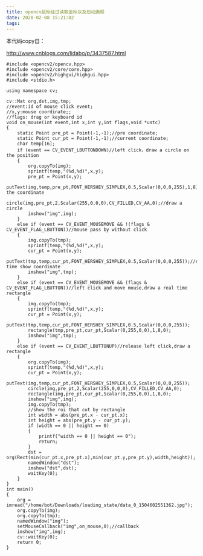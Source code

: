```yaml
---
title: opencv鼠标经过读取坐标以及划动画框
date: 2020-02-08 15:21:02
tags:
---
```

本代码copy自：

http://www.cnblogs.com/lidabo/p/3437587.html  

    
    
    #include <opencv2/opencv.hpp>
    #include <opencv2/core/core.hpp>  
    #include <opencv2/highgui/highgui.hpp>  
    #include <stdio.h>  
      
    using namespace cv;  
      
    cv::Mat org,dst,img,tmp;  
    //event:id of mouse click event;
    //x,y:mouse coordinate;;
    //flags: drag or keyboard id  
    void on_mouse(int event,int x,int y,int flags,void *ustc)
    {  
        static Point pre_pt = Point(-1,-1);//pre coordinate;  
        static Point cur_pt = Point(-1,-1);//current coordinate;  
        char temp[16];  
        if (event == CV_EVENT_LBUTTONDOWN)//left click，draw a circle on the position  
        {  
            org.copyTo(img);
            sprintf(temp,"(%d,%d)",x,y);  
            pre_pt = Point(x,y);  
            putText(img,temp,pre_pt,FONT_HERSHEY_SIMPLEX,0.5,Scalar(0,0,0,255),1,8);//show the coordinate  
            circle(img,pre_pt,2,Scalar(255,0,0,0),CV_FILLED,CV_AA,0);//draw a circle  
            imshow("img",img);  
        }  
        else if (event == CV_EVENT_MOUSEMOVE && !(flags & CV_EVENT_FLAG_LBUTTON))//mouse pass by without click  
        {  
            img.copyTo(tmp);  
            sprintf(temp,"(%d,%d)",x,y);  
            cur_pt = Point(x,y);  
            putText(tmp,temp,cur_pt,FONT_HERSHEY_SIMPLEX,0.5,Scalar(0,0,0,255));//real time show coordinate  
            imshow("img",tmp);  
        }  
        else if (event == CV_EVENT_MOUSEMOVE && (flags & CV_EVENT_FLAG_LBUTTON))//left click and move mouse,draw a real time rectangle  
        {  
            img.copyTo(tmp);  
            sprintf(temp,"(%d,%d)",x,y);  
            cur_pt = Point(x,y);  
            putText(tmp,temp,cur_pt,FONT_HERSHEY_SIMPLEX,0.5,Scalar(0,0,0,255));  
            rectangle(tmp,pre_pt,cur_pt,Scalar(0,255,0,0),1,8,0);  
            imshow("img",tmp);  
        }  
        else if (event == CV_EVENT_LBUTTONUP)//release left click,draw a rectangle  
        {  
            org.copyTo(img);  
            sprintf(temp,"(%d,%d)",x,y);  
            cur_pt = Point(x,y);  
            putText(img,temp,cur_pt,FONT_HERSHEY_SIMPLEX,0.5,Scalar(0,0,0,255));  
            circle(img,pre_pt,2,Scalar(255,0,0,0),CV_FILLED,CV_AA,0);  
            rectangle(img,pre_pt,cur_pt,Scalar(0,255,0,0),1,8,0);
            imshow("img",img);  
            img.copyTo(tmp);  
            //show the roi that cut by rectangle 
            int width = abs(pre_pt.x - cur_pt.x);  
            int height = abs(pre_pt.y - cur_pt.y);  
            if (width == 0 || height == 0)  
            {  
                printf("width == 0 || height == 0");  
                return;  
            }  
            dst = org(Rect(min(cur_pt.x,pre_pt.x),min(cur_pt.y,pre_pt.y),width,height));  
            namedWindow("dst");  
            imshow("dst",dst);  
            waitKey(0);  
        }  
    }  
    int main()  
    {  
        org = imread("/home/bot/Downloads/loading_state/data_0_1504602551362.jpg");  
        org.copyTo(img);  
        org.copyTo(tmp);  
        namedWindow("img"); 
        setMouseCallback("img",on_mouse,0);//callback  
        imshow("img",img);  
        cv::waitKey(0);  
        return 0;
    }  

  
  

  

